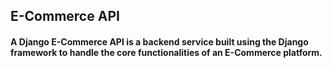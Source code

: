 ## E-Commerce API
#### A Django E-Commerce API is a backend service built using the Django framework to handle the core functionalities of an E-Commerce platform.

